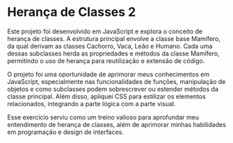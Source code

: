 # Herança de Classes 2
Este projeto foi desenvolvido em JavaScript e explora o conceito de herança de classes. A estrutura principal envolve a classe base Mamífero, da qual derivam as classes Cachorro, Vaca, Leão e Humano. Cada uma dessas subclasses herda as propriedades e métodos da classe Mamífero, permitindo o uso de herança para reutilização e extensão de código.

O projeto foi uma oportunidade de aprimorar meus conhecimentos em JavaScript, especialmente nas funcionalidades de funções, manipulação de objetos e como subclasses podem sobrescrever ou estender métodos da classe principal. Além disso, apliquei CSS para estilizar os elementos relacionados, integrando a parte lógica com a parte visual.

Esse exercício serviu como um treino valioso para aprofundar meu entendimento de herança de classes, além de aprimorar minhas habilidades em programação e design de interfaces.
